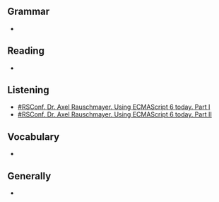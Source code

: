 ## Grammar
-


## Reading
-


## Listening
- [#RSConf. Dr. Axel Rauschmayer. Using ECMAScript 6 today. Part I]()
- [#RSConf. Dr. Axel Rauschmayer. Using ECMAScript 6 today. Part II](https://www.youtube.com/watch?v=Vhhq1WpzsnM)


## Vocabulary
-


## Generally
-
